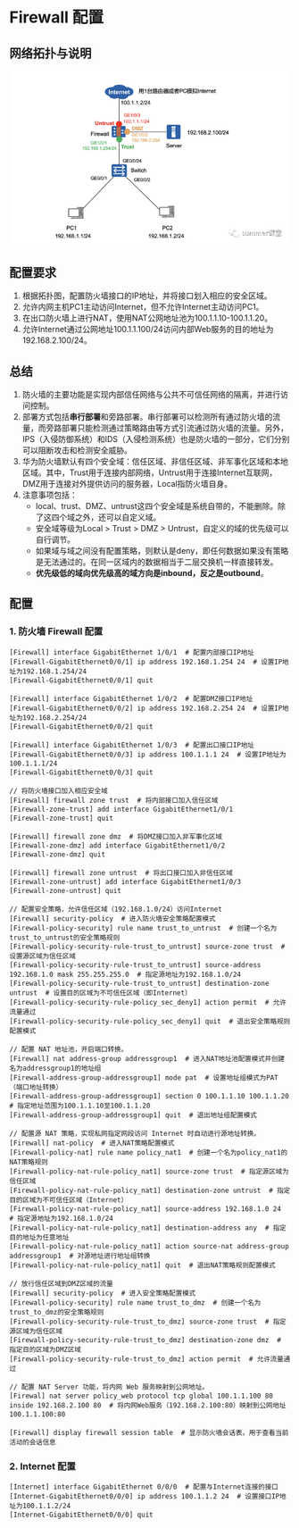 # Firewall 配置

## 网络拓扑与说明

![img|600](image/SCR-xkd.png)

## 配置要求

1. 根据拓扑图，配置防火墙接口的IP地址，并将接口划入相应的安全区域。
2. 允许内网主机PC1主动访问Internet，但不允许Internet主动访问PC1。
3. 在出口防火墙上进行NAT，使用NAT公网地址池为100.1.1.10-100.1.1.20。
4. 允许Internet通过公网地址100.1.1.100/24访问内部Web服务的目的地址为192.168.2.100/24。

## 总结

1. 防火墙的主要功能是实现内部信任网络与公共不可信任网络的隔离，并进行访问控制。
2. 部署方式包括**串行部署**和旁路部署。串行部署可以检测所有通过防火墙的流量，而旁路部署只能检测通过策略路由等方式引流通过防火墙的流量。另外，IPS（入侵防御系统）和IDS（入侵检测系统）也是防火墙的一部分，它们分别可以阻断攻击和检测安全威胁。
3. 华为防火墙默认有四个安全域：信任区域、非信任区域、非军事化区域和本地区域。其中，Trust用于连接内部网络，Untrust用于连接Internet互联网，DMZ用于连接对外提供访问的服务器，Local指防火墙自身。
4. 注意事项包括：
   - local、trust、DMZ、untrust这四个安全域是系统自带的，不能删除。除了这四个域之外，还可以自定义域。
   - 安全域等级为Local > Trust > DMZ > Untrust，自定义的域的优先级可以自行调节。
   - 如果域与域之间没有配置策略，则默认是deny，即任何数据如果没有策略是无法通过的。在同一区域内的数据相当于二层交换机一样直接转发。
   - **优先级低的域向优先级高的域方向是inbound，反之是outbound**。

## 配置

### 1. 防火墙 Firewall 配置

```shell
[Firewall] interface GigabitEthernet 1/0/1  # 配置内部接口IP地址
[Firewall-GigabitEthernet0/0/1] ip address 192.168.1.254 24  # 设置IP地址为192.168.1.254/24
[Firewall-GigabitEthernet0/0/1] quit

[Firewall] interface GigabitEthernet 1/0/2  # 配置DMZ接口IP地址
[Firewall-GigabitEthernet0/0/2] ip address 192.168.2.254 24  # 设置IP地址为192.168.2.254/24
[Firewall-GigabitEthernet0/0/2] quit

[Firewall] interface GigabitEthernet 1/0/3  # 配置出口接口IP地址
[Firewall-GigabitEthernet0/0/3] ip address 100.1.1.1 24  # 设置IP地址为100.1.1.1/24
[Firewall-GigabitEthernet0/0/3] quit

// 将防火墙接口加入相应安全域
[Firewall] firewall zone trust  # 将内部接口加入信任区域
[Firewall-zone-trust] add interface GigabitEthernet1/0/1
[Firewall-zone-trust] quit

[Firewall] firewall zone dmz  # 将DMZ接口加入非军事化区域
[Firewall-zone-dmz] add interface GigabitEthernet1/0/2
[Firewall-zone-dmz] quit

[Firewall] firewall zone untrust  # 将出口接口加入非信任区域
[Firewall-zone-untrust] add interface GigabitEthernet1/0/3
[Firewall-zone-untrust] quit

// 配置安全策略，允许信任区域（192.168.1.0/24）访问Internet
[Firewall] security-policy  # 进入防火墙安全策略配置模式
[Firewall-policy-security] rule name trust_to_untrust  # 创建一个名为trust_to_untrust的安全策略规则
[Firewall-policy-security-rule-trust_to_untrust] source-zone trust  # 设置源区域为信任区域
[Firewall-policy-security-rule-trust_to_untrust] source-address 192.168.1.0 mask 255.255.255.0  # 指定源地址为192.168.1.0/24
[Firewall-policy-security-rule-trust_to_untrust] destination-zone untrust  # 设置目的区域为不可信任区域（即Internet）
[Firewall-policy-security-rule-policy_sec_deny1] action permit  # 允许流量通过
[Firewall-policy-security-rule-policy_sec_deny1] quit  # 退出安全策略规则配置模式

// 配置 NAT 地址池，开启端口转换。
[Firewall] nat address-group addressgroup1  # 进入NAT地址池配置模式并创建名为addressgroup1的地址组
[Firewall-address-group-addressgroup1] mode pat  # 设置地址组模式为PAT（端口地址转换）
[Firewall-address-group-addressgroup1] section 0 100.1.1.10 100.1.1.20  # 指定地址范围为100.1.1.10至100.1.1.20
[Firewall-address-group-addressgroup1] quit  # 退出地址组配置模式

// 配置源 NAT 策略，实现私网指定网段访问 Internet 时自动进行源地址转换。
[Firewall] nat-policy  # 进入NAT策略配置模式
[Firewall-policy-nat] rule name policy_nat1  # 创建一个名为policy_nat1的NAT策略规则
[Firewall-policy-nat-rule-policy_nat1] source-zone trust  # 指定源区域为信任区域
[Firewall-policy-nat-rule-policy_nat1] destination-zone untrust  # 指定目的区域为不可信任区域（Internet）
[Firewall-policy-nat-rule-policy_nat1] source-address 192.168.1.0 24  # 指定源地址为192.168.1.0/24
[Firewall-policy-nat-rule-policy_nat1] destination-address any  # 指定目的地址为任意地址
[Firewall-policy-nat-rule-policy_nat1] action source-nat address-group addressgroup1  # 对源地址进行地址组转换
[Firewall-policy-nat-rule-policy_nat1] quit  # 退出NAT策略规则配置模式

// 放行信任区域到DMZ区域的流量
[Firewall] security-policy  # 进入安全策略配置模式
[Firewall-policy-security] rule name trust_to_dmz  # 创建一个名为trust_to_dmz的安全策略规则
[Firewall-policy-security-rule-trust_to_dmz] source-zone trust  # 指定源区域为信任区域
[Firewall-policy-security-rule-trust_to_dmz] destination-zone dmz  # 指定目的区域为DMZ区域
[Firewall-policy-security-rule-trust_to_dmz] action permit  # 允许流量通过

// 配置 NAT Server 功能，将内网 Web 服务映射到公网地址。
[Firewal] nat server policy_web protocol tcp global 100.1.1.100 80 inside 192.168.2.100 80  # 将内网Web服务（192.168.2.100:80）映射到公网地址100.1.1.100:80

[Firewall] display firewall session table  # 显示防火墙会话表，用于查看当前活动的会话信息
```

### 2. Internet 配置

```shell
[Internet] interface GigabitEthernet 0/0/0  # 配置与Internet连接的接口
[Internet-GigabitEthernet0/0/0] ip address 100.1.1.2 24  # 设置接口IP地址为100.1.1.2/24
[Internet-GigabitEthernet0/0/0] quit
```
